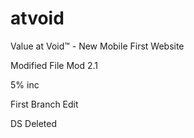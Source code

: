 # atvoid
Value at Void™ - New Mobile First Website

Modified File
Mod 2.1

5% inc


First Branch Edit

DS Deleted
